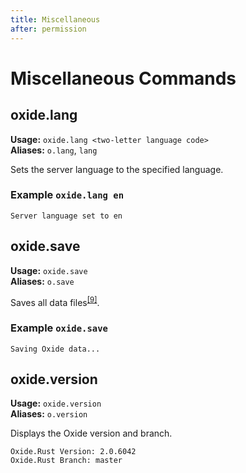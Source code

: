 ```yaml
---
title: Miscellaneous
after: permission
---
```


# Miscellaneous Commands

## oxide.lang

**Usage:** `oxide.lang <two-letter language code>`  
**Aliases:** `o.lang`, `lang`

Sets the server language to the specified language.

### Example `oxide.lang en`

```
Server language set to en
```

## oxide.save

**Usage:** `oxide.save`  
**Aliases:** `o.save`

Saves all data files<sup><a href="/glossary#data-files">[9]</a></sup>.

### Example `oxide.save`

```
Saving Oxide data...
```

## oxide.version

**Usage:** `oxide.version`  
**Aliases:** `o.version`

Displays the Oxide version and branch.

```
Oxide.Rust Version: 2.0.6042
Oxide.Rust Branch: master
```
